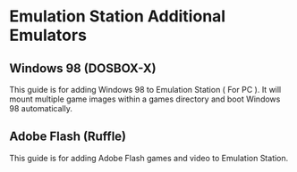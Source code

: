# Emulation Station Additional Emulators

## Windows 98 (DOSBOX-X)

This guide is for adding Windows 98 to Emulation Station ( For PC ). It will mount multiple game images within a games directory and boot Windows 98 automatically.

## Adobe Flash (Ruffle)

This guide is for adding Adobe Flash games and video to Emulation Station.